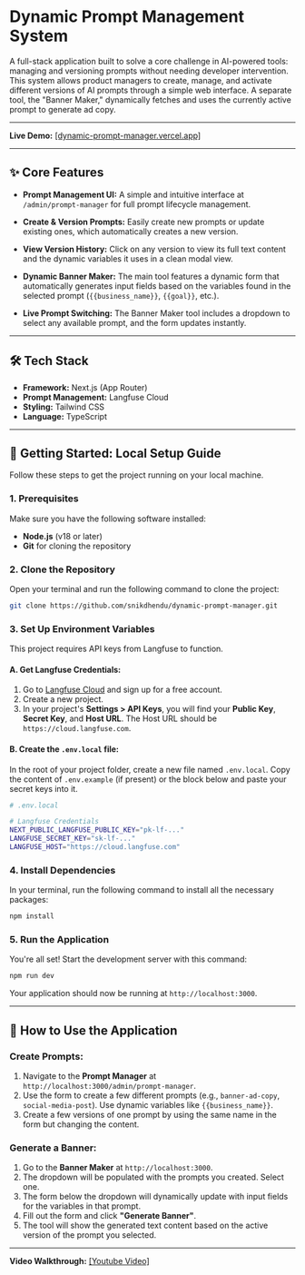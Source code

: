 # Dynamic Prompt Management System

A full-stack application built to solve a core challenge in AI-powered tools: managing and versioning prompts without needing developer intervention. This system allows product managers to create, manage, and activate different versions of AI prompts through a simple web interface. A separate tool, the "Banner Maker," dynamically fetches and uses the currently active prompt to generate ad copy.

---

**Live Demo:**   [\[dynamic-prompt-manager.vercel.app\]](https://dynamic-prompt-manager.vercel.app/)


---

## ✨ Core Features

- **Prompt Management UI:** A simple and intuitive interface at `/admin/prompt-manager` for full prompt lifecycle management.

- **Create & Version Prompts:** Easily create new prompts or update existing ones, which automatically creates a new version.

- **View Version History:** Click on any version to view its full text content and the dynamic variables it uses in a clean modal view.

- **Dynamic Banner Maker:** The main tool features a dynamic form that automatically generates input fields based on the variables found in the selected prompt (`{{business_name}}`, `{{goal}}`, etc.).

- **Live Prompt Switching:** The Banner Maker tool includes a dropdown to select any available prompt, and the form updates instantly.

---

## 🛠️ Tech Stack

- **Framework:** Next.js (App Router)
- **Prompt Management:** Langfuse Cloud
- **Styling:** Tailwind CSS
- **Language:** TypeScript

---

## 🚀 Getting Started: Local Setup Guide

Follow these steps to get the project running on your local machine.

### 1. Prerequisites

Make sure you have the following software installed:

- **Node.js** (v18 or later)
- **Git** for cloning the repository

### 2. Clone the Repository

Open your terminal and run the following command to clone the project:

```bash
git clone https://github.com/snikdhendu/dynamic-prompt-manager.git

```

### 3. Set Up Environment Variables

This project requires API keys from Langfuse to function.

#### A. Get Langfuse Credentials:

1. Go to [Langfuse Cloud](https://cloud.langfuse.com) and sign up for a free account.
2. Create a new project.
3. In your project's **Settings > API Keys**, you will find your **Public Key**, **Secret Key**, and **Host URL**. The Host URL should be `https://cloud.langfuse.com`.

#### B. Create the `.env.local` file:

In the root of your project folder, create a new file named `.env.local`. Copy the content of `.env.example` (if present) or the block below and paste your secret keys into it.

```bash
# .env.local

# Langfuse Credentials
NEXT_PUBLIC_LANGFUSE_PUBLIC_KEY="pk-lf-..."
LANGFUSE_SECRET_KEY="sk-lf-..."
LANGFUSE_HOST="https://cloud.langfuse.com"
```



### 4. Install Dependencies

In your terminal, run the following command to install all the necessary packages:

```bash
npm install
```

### 5. Run the Application

You're all set! Start the development server with this command:

```bash
npm run dev
```

Your application should now be running at `http://localhost:3000`.

---

## 📖 How to Use the Application

### Create Prompts:

1. Navigate to the **Prompt Manager** at `http://localhost:3000/admin/prompt-manager`.
2. Use the form to create a few different prompts (e.g., `banner-ad-copy`, `social-media-post`). Use dynamic variables like `{{business_name}}`.
3. Create a few versions of one prompt by using the same name in the form but changing the content.

### Generate a Banner:

1. Go to the **Banner Maker** at `http://localhost:3000`.
2. The dropdown will be populated with the prompts you created. Select one.
3. The form below the dropdown will dynamically update with input fields for the variables in that prompt.
4. Fill out the form and click **"Generate Banner"**.
5. The tool will show the generated text content based on the active version of the prompt you selected.

---
**Video Walkthrough:**  [\[Youtube Video\]](https://youtu.be/RuIJdD48rAg)
